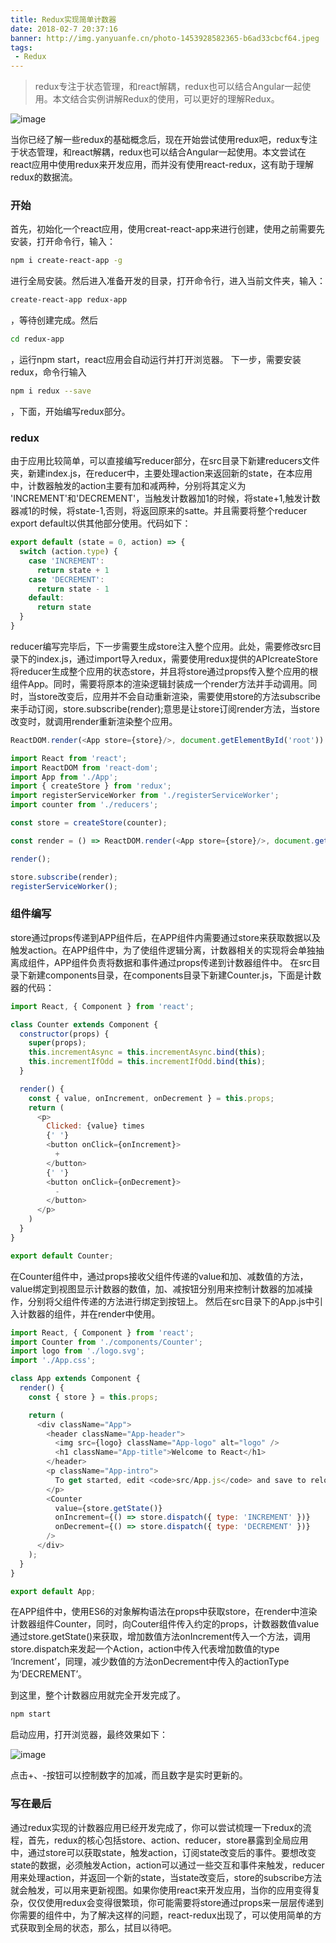```yaml
---
title: Redux实现简单计数器
date: 2018-02-7 20:37:16
banner: http://img.yanyuanfe.cn/photo-1453928582365-b6ad33cbcf64.jpeg
tags:
 - Redux
---
```


> redux专注于状态管理，和react解耦，redux也可以结合Angular一起使用。本文结合实例讲解Redux的使用，可以更好的理解Redux。

![image](http://img.yanyuanfe.cn/687474703a2f2f692e696d6775722e636f6d2f4a65567164514d2e706e67.png)

<!--more-->

当你已经了解一些redux的基础概念后，现在开始尝试使用redux吧，redux专注于状态管理，和react解耦，redux也可以结合Angular一起使用。本文尝试在react应用中使用redux来开发应用，而并没有使用react-redux，这有助于理解redux的数据流。

### 开始
首先，初始化一个react应用，使用creat-react-app来进行创建，使用之前需要先安装，打开命令行，输入：

``` bash
npm i create-react-app -g
```
进行全局安装。然后进入准备开发的目录，打开命令行，进入当前文件夹，输入：

``` bash
create-react-app redux-app
```
，等待创建完成。然后

``` bash
cd redux-app
```

，运行npm start，react应用会自动运行并打开浏览器。
下一步，需要安装redux，命令行输入

``` bash
npm i redux --save
```

，下面，开始编写redux部分。
### redux
由于应用比较简单，可以直接编写reducer部分，在src目录下新建reducers文件夹，新建index.js，在reducer中，主要处理action来返回新的state，在本应用中，计数器触发的action主要有加和减两种，分别将其定义为
'INCREMENT'和'DECREMENT'，当触发计数器加1的时候，将state+1,触发计数器减1的时候，将state-1,否则，将返回原来的satte。并且需要将整个reducer export default以供其他部分使用。代码如下：

``` js
export default (state = 0, action) => {
  switch (action.type) {
    case 'INCREMENT':
      return state + 1
    case 'DECREMENT':
      return state - 1
    default:
      return state
  }
}
```

reducer编写完毕后，下一步需要生成store注入整个应用。此处，需要修改src目录下的index.js，通过import导入redux，需要使用redux提供的APIcreateStore将reducer生成整个应用的状态store，并且将store通过props传入整个应用的根组件App。同时，需要将原本的渲染逻辑封装成一个render方法并手动调用。同时，当store改变后，应用并不会自动重新渲染，需要使用store的方法subscribe来手动订阅，store.subscribe(render);意思是让store订阅render方法，当store改变时，就调用render重新渲染整个应用。


``` js
ReactDOM.render(<App store={store}/>, document.getElementById('root'))
```



``` js
import React from 'react';
import ReactDOM from 'react-dom';
import App from './App';
import { createStore } from 'redux';
import registerServiceWorker from './registerServiceWorker';
import counter from './reducers';

const store = createStore(counter);

const render = () => ReactDOM.render(<App store={store}/>, document.getElementById('root'));

render();

store.subscribe(render);
registerServiceWorker();
```

### 组件编写
store通过props传递到APP组件后，在APP组件内需要通过store来获取数据以及触发action。在APP组件中，为了使组件逻辑分离，计数器相关的实现将会单独抽离成组件，APP组件负责将数据和事件通过props传递到计数器组件中。
在src目录下新建components目录，在components目录下新建Counter.js，下面是计数器的代码：

``` js
import React, { Component } from 'react';

class Counter extends Component {
  constructor(props) {
    super(props);
    this.incrementAsync = this.incrementAsync.bind(this);
    this.incrementIfOdd = this.incrementIfOdd.bind(this);
  }

  render() {
    const { value, onIncrement, onDecrement } = this.props;
    return (
      <p>
        Clicked: {value} times
        {' '}
        <button onClick={onIncrement}>
          +
        </button>
        {' '}
        <button onClick={onDecrement}>
          -
        </button>
      </p>
    )
  }
}

export default Counter;
```


在Counter组件中，通过props接收父组件传递的value和加、减数值的方法，value绑定到视图显示计数器的数值，加、减按钮分别用来控制计数器的加减操作，分别将父组件传递的方法进行绑定到按钮上。
然后在src目录下的App.js中引入计数器的组件，并在render中使用。

``` js
import React, { Component } from 'react';
import Counter from './components/Counter';
import logo from './logo.svg';
import './App.css';

class App extends Component {
  render() {
    const { store } = this.props;

    return (
      <div className="App">
        <header className="App-header">
          <img src={logo} className="App-logo" alt="logo" />
          <h1 className="App-title">Welcome to React</h1>
        </header>
        <p className="App-intro">
          To get started, edit <code>src/App.js</code> and save to reload.
        </p>
        <Counter
          value={store.getState()}
          onIncrement={() => store.dispatch({ type: 'INCREMENT' })}
          onDecrement={() => store.dispatch({ type: 'DECREMENT' })}
        />
      </div>
    );
  }
}

export default App;
```

在APP组件中，使用ES6的对象解构语法在props中获取store，在render中渲染计数器组件Counter，同时，向Couter组件传入约定的props，计数器数值value通过store.getState()来获取，增加数值方法onIncrement传入一个方法，调用store.dispatch来发起一个Action，action中传入代表增加数值的type ‘Increment’，同理，减少数值的方法onDecrement中传入的actionType为‘DECREMENT’。

到这里，整个计数器应用就完全开发完成了。

``` js
npm start
```

启动应用，打开浏览器，最终效果如下：

![image](http://img.yanyuanfe.cn/%E9%80%89%E5%8C%BA_208.png)

点击+、-按钮可以控制数字的加减，而且数字是实时更新的。

### 写在最后
通过redux实现的计数器应用已经开发完成了，你可以尝试梳理一下redux的流程，首先，redux的核心包括store、action、reducer，store暴露到全局应用中，通过store可以获取state，触发action，订阅state改变后的事件。要想改变state的数据，必须触发Action，action可以通过一些交互和事件来触发，reducer用来处理action，并返回一个新的state，当state改变后，store的subscribe方法就会触发，可以用来更新视图。如果你使用react来开发应用，当你的应用变得复杂，仅仅使用redux会变得很繁琐，你可能需要将store通过props来一层层传递到你需要的组件中，为了解决这样的问题，react-redux出现了，可以使用简单的方式获取到全局的状态，那么，拭目以待吧。